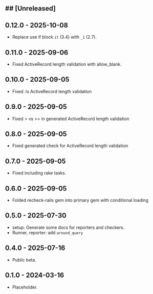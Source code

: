## ## [Unreleased]

## 0.12.0 - 2025-10-08

* Replace use if block `it` (3.4) with `_1` (2.7).

## 0.11.0 - 2025-09-06

* Fixed ActiveRecord length validation with allow_blank.

## 0.10.0 - 2025-09-05

* Fixed :is ActiveRecord length validation

## 0.9.0 - 2025-09-05

* Fixed > vs >= in generated ActiveRecord length validation

## 0.8.0 - 2025-09-05

* Fixed generated check for ActiveRecord length validation

## 0.7.0 - 2025-09-05

* Fixed including rake tasks.

## 0.6.0 - 2025-09-05

* Folded recheck-rails gem into primary gem with conditional loading

## 0.5.0 - 2025-07-30

* setup: Generate some docs for reporters and checkers.
* Runner, reporter: add `around_query`

## 0.4.0 - 2025-07-16

* Public beta.

## 0.1.0 - 2024-03-16

* Placeholder.
